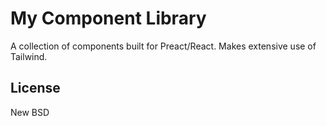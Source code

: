 # My Component Library

A collection of components built for Preact/React. Makes extensive use of Tailwind.


## License

New BSD
